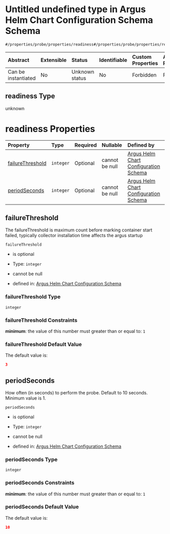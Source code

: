 # Untitled undefined type in Argus Helm Chart Configuration Schema Schema

```txt
#/properties/probe/properties/readiness#/properties/probe/properties/readiness
```



| Abstract            | Extensible | Status         | Identifiable | Custom Properties | Additional Properties | Access Restrictions | Defined In                                                        |
| :------------------ | :--------- | :------------- | :----------- | :---------------- | :-------------------- | :------------------ | :---------------------------------------------------------------- |
| Can be instantiated | No         | Unknown status | No           | Forbidden         | Forbidden             | none                | [values.schema.json\*](values.schema.json "open original schema") |

## readiness Type

unknown

# readiness Properties

| Property                              | Type      | Required | Nullable       | Defined by                                                                                                                                                                                                                                                    |
| :------------------------------------ | :-------- | :------- | :------------- | :------------------------------------------------------------------------------------------------------------------------------------------------------------------------------------------------------------------------------------------------------------ |
| [failureThreshold](#failurethreshold) | `integer` | Optional | cannot be null | [Argus Helm Chart Configuration Schema](values-properties-probe-properties-readiness-properties-failurethreshold.md "#/properties/probe/properties/readiness/properties/failureThreshold#/properties/probe/properties/readiness/properties/failureThreshold") |
| [periodSeconds](#periodseconds)       | `integer` | Optional | cannot be null | [Argus Helm Chart Configuration Schema](values-properties-probe-properties-readiness-properties-periodseconds.md "#/properties/probe/properties/readiness/properties/periodSeconds#/properties/probe/properties/readiness/properties/periodSeconds")          |

## failureThreshold

The failureThreshold is maximum count before marking container start failed, typically collector installation time affects the argus startup

`failureThreshold`

*   is optional

*   Type: `integer`

*   cannot be null

*   defined in: [Argus Helm Chart Configuration Schema](values-properties-probe-properties-readiness-properties-failurethreshold.md "#/properties/probe/properties/readiness/properties/failureThreshold#/properties/probe/properties/readiness/properties/failureThreshold")

### failureThreshold Type

`integer`

### failureThreshold Constraints

**minimum**: the value of this number must greater than or equal to: `1`

### failureThreshold Default Value

The default value is:

```json
3
```

## periodSeconds

How often (in seconds) to perform the probe. Default to 10 seconds. Minimum value is 1.

`periodSeconds`

*   is optional

*   Type: `integer`

*   cannot be null

*   defined in: [Argus Helm Chart Configuration Schema](values-properties-probe-properties-readiness-properties-periodseconds.md "#/properties/probe/properties/readiness/properties/periodSeconds#/properties/probe/properties/readiness/properties/periodSeconds")

### periodSeconds Type

`integer`

### periodSeconds Constraints

**minimum**: the value of this number must greater than or equal to: `1`

### periodSeconds Default Value

The default value is:

```json
10
```
